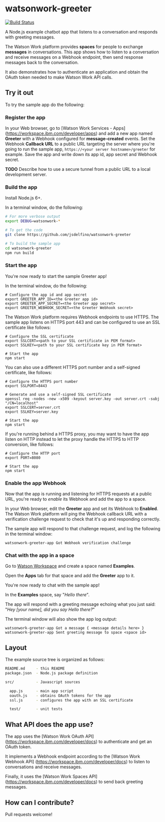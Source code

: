 # watsonwork-greeter

[![Build Status](https://travis-ci.org/jsdelfino/watsonwork-greeter.svg)](https://travis-ci.org/jsdelfino/watsonwork-greeter)

A Node.js example chatbot app that listens to a conversation and responds with
greeting messages.

The Watson Work platform provides **spaces** for people to exchange
**messages** in conversations. This app shows how to listen to a conversation
and receive messages on a Webhook endpoint, then send response messages back
to the conversation.

It also demonstrates how to authenticate an application and obtain the
OAuth token needed to make Watson Work API calls.

## Try it out

To try the sample app do the following:

### Register the app

In your Web browser, go to [Watson Work Services - Apps]
(https://workspace.ibm.com/developer/apps) and add a new app named
**Greeter** with a Webhook configured for **message-created** events.
Set the Webhook **Callback URL** to a public URL targeting the server where
you're going to run the sample app, `https://<your server hostname>/greeter`
for example. Save the app and write down its app id, app secret and
Webhook secret.

**TODO** Describe how to use a secure tunnel from a public URL to a local
development server.

### Build the app

Install Node.js 6+.

In a terminal window, do the following:
```sh
# For more verbose output
export DEBUG=watsonwork-*

# To get the code
git clone https://github.com/jsdelfino/watsonwork-greeter

# To build the sample app
cd watsonwork-greeter
npm run build
```

### Start the app

You're now ready to start the sample Greeter app!

In the terminal window, do the following:
```
# Configure the app id and app secret
export GREETER_APP_ID=<the Greeter app id>
export GREETER_APP_SECRET=<the Greeter app secret>
export GREETER_WEBHOOK_SECRET=<the Greeter Webhook secret>
```

The Watson Work platform requires Webhook endpoints to use HTTPS. The
sample app listens on HTTPS port 443 and can be configured to use an SSL
certificate like follows:
```
# Configure the SSL certificate
export SSLCERT=<path to your SSL certificate in PEM format>
export SSLKEY=<path to your SSL certificate key in PEM format>

# Start the app
npm start
```

You can also use a different HTTPS port number and a self-signed certificate,
like follows:
```
# Configure the HTTPS port number
export SSLPORT=8443

# Generate and use a self-signed SSL certificate
openssl req -nodes -new -x509 -keyout server.key -out server.crt -subj "/CN=localhost"
export SSLCERT=server.crt
export SSLKEY=server.key

# Start the app
npm start
```

If you're running behind a HTTPS proxy, you may want to have the app listen
on HTTP instead to let the proxy handle the HTTPS to HTTP conversion, like
follows:
```
# Configure the HTTP port
export PORT=8080

# Start the app
npm start
```

### Enable the app Webhook

Now that the app is running and listening for HTTPS requests at a public URL,
you're ready to *enable* its Webhook and add the app to a space.

In your Web browser, edit the **Greeter** app and set its Webhook to
**Enabled**. The Watson Work platform will ping the Webhook callback URL
with a verification challenge request to check that it's up and responding
correctly.

The sample app will respond to that challenge request, and log the following
in the terminal window:
```
watsonwork-greeter-app Got Webhook verification challenge
```

### Chat with the app in a space

Go to [Watson Workspace](https://workspace.ibm.com) and create a space
named **Examples**.

Open the **Apps** tab for that space and add the **Greeter** app to it.

You're now ready to chat with the sample app!

In the **Examples** space, say "*Hello there*".

The app will respond with a greeting message echoing what you just said:
"*Hey [your name], did you say Hello there?*"

The terminal window will also show the app log output:
```
watsonwork-greeter-app Got a message { <message details here> }
watsonwork-greeter-app Sent greeting message to space <space id>
```

## Layout

The example source tree is organized as follows:

```sh
README.md     - this README
package.json  - Node.js package definition

src/          - Javascript sources

  app.js      - main app script
  oauth.js    - obtains OAuth tokens for the app
  ssl.js      - configures the app with an SSL certificate

  test/       - unit tests
```

## What API does the app use?

The app uses the [Watson Work OAuth API]
(https://workspace.ibm.com/developer/docs) to authenticate and get an
OAuth token.

It implements a Webhook endpoint according to the [Watson Work Webhook API]
(https://workspace.ibm.com/developer/docs) to listen to conversations and
receive messages.

Finally, it uses the [Watson Work Spaces API]
(https://workspace.ibm.com/developer/docs) to send back greeting messages.

## How can I contribute?

Pull requests welcome!

